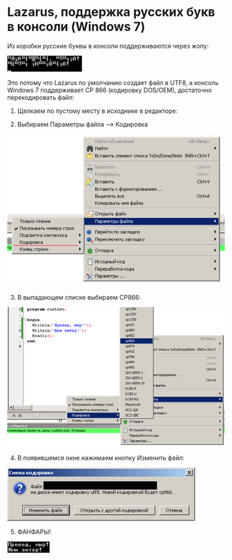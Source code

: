 # Lazarus, поддержка русских букв в консоли (Windows 7)

Из коробки русские буквы в консоли поддерживаются через жопу:

![01](/rustest/screens/01-not_support.png)

Это потому что Lazarus по умолчанию создает файл в UTF8, а консоль Windows 7 поддерживает CP 866 (кодировку DOS/OEM), достаточно перекодировать файл:

1. Щелкаем по пустому месту в исходнике в редакторе:

2. Выбираем Параметры файла --> Кодировка

![02](/rustest/screens/02-Change_encoding.png)

3. В выпадающем списке выбираем CP866:

![03](/rustest/screens/03-Change_encoding.png)

4. В появившемся окне нажимаем кнопку Изменить файл:

![04](/rustest/screens/04-Change_encoding.png)

5. ФАНФАРЫ!

![05](/rustest/screens/05-OK.png)